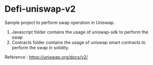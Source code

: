 # Defi-uniswap-v2

Sample project to perform swap operation in Uniswap.

1. Javascript folder contains the usage of uniswap-sdk to perform the swap
2. Contracts folder contains the usage of uniswap smart contracts to perform the swap in solidity.

Reference : 
https://uniswap.org/docs/v2/
